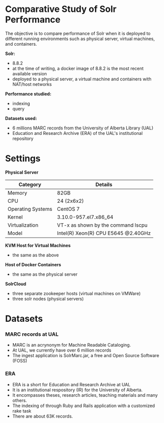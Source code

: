 # Comparative Study of Solr Performance

The objective is to compare performance of Solr when it is deployed to different running environments such as
physical server, virtual machines, and containers. 

**Solr:** 

   - 8.8.2
   - at the time of writing, a docker image of 8.8.2 is the most recent available version
   - deployed to a physical server, a virtual machine and containers with NAT/host networks

**Performance studied:**
   - indexing 
   - query

**Datasets used:**
  - 6 millions MARC records from the University of Alberta Library (UAL)
  - Education and Research Archive (ERA) of the UAL's institutional repository
  

    
 # Settings
 
**Physical Server**

  | Category | Details |
  |---|---|
  | Memory | 82GB |
  | CPU    | 24 (2x6x2)   |
  | Operating Systems | CentOS 7 |
  | Kernel | 3.10.0-957.el7.x86_64 |
  | Virtualization | VT-x as shown by the command lscpu|
  | Model|Intel(R) Xeon(R) CPU E5645 @2.40GHz|
 
 **KVM Host for Virtual Machines**
 - the same as the above

 **Host of Docker Containers**
 - the same as the physical server

 **SolrCloud**
 - three separate zookeeper hosts (virtual machines on VMWare)
 - three solr nodes (physical servers)
 
# Datasets

### MARC records at UAL

- MARC is an acrynonym for Machine Readable Cataloging.
- At UAL, we currently have over 6 million records
- The ingest application is SolrMarc.jar, a free and Open Source Software (FOSS)

### ERA 
- ERA is a short for Education and Research Archive at UAL
- It is an institutional respository (IR) for the University of Alberta.
- It encompasses theses, research articles, teaching materials and many others.
- The indexing of through Ruby and Rails application with a customized rake task
- There are about 63K records.

